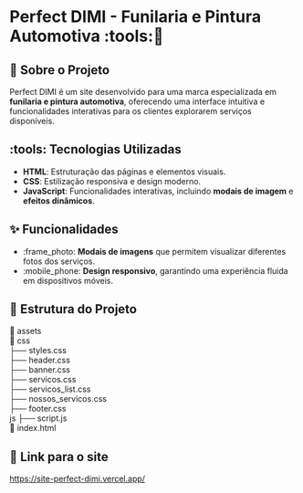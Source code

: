 # Perfect DIMI - Funilaria e Pintura Automotiva :tools::red_car:  

## :pushpin: Sobre o Projeto  
Perfect DIMI é um site desenvolvido para uma marca especializada em **funilaria e pintura automotiva**, oferecendo uma interface intuitiva e funcionalidades interativas para os clientes explorarem serviços disponíveis.  

## :tools: Tecnologias Utilizadas  
- **HTML**: Estruturação das páginas e elementos visuais.  
- **CSS**: Estilização responsiva e design moderno.  
- **JavaScript**: Funcionalidades interativas, incluindo **modais de imagem** e **efeitos dinâmicos**.  

## :sparkles: Funcionalidades    
- :frame_photo: **Modais de imagens** que permitem visualizar diferentes fotos dos serviços.  
- :mobile_phone: **Design responsivo**, garantindo uma experiência fluida em dispositivos móveis.  
 
## :open_file_folder: Estrutura do Projeto  
:file_folder: assets 
<br/>:file_folder: css 
<br/>├── styles.css 
<br/>├── header.css 
<br/>├── banner.css 
<br/>├── servicos.css 
<br/>├── servicos_list.css 
<br/>├── nossos_servicos.css 
<br/>├── footer.css 
<br/>js ├── script.js 
<br/>:page_facing_up: index.html

## :rocket: Link para o site 
https://site-perfect-dimi.vercel.app/
